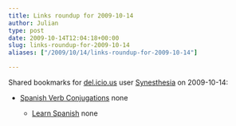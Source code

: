 ```yaml
---
title: Links roundup for 2009-10-14
author: Julian
type: post
date: 2009-10-14T12:04:18+00:00
slug: links-roundup-for-2009-10-14 
aliases: ["/2009/10/14/links-roundup-for-2009-10-14"]

---
```

Shared bookmarks for [del.icio.us][1] user [Synesthesia][2] on 2009-10-14:

  * [Spanish Verb Conjugations][3] 
    none</li> 
    
      * [Learn Spanish][4] 
        none</li> </ul>

 [1]: https://del.icio.us/
 [2]: https://del.icio.us/synesthesia
 [3]: https://spanish.about.com/cs/verbs/a/conjug_index.htm
 [4]: https://www.studyspanish.com/